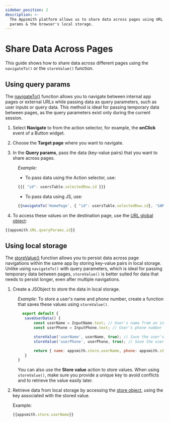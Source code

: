 ```yaml
---
sidebar_position: 2
description: >-
  The Appsmith platform allows us to share data across pages using URL query
  params & the browser's local storage.
---
```


# Share Data Across Pages

This guide shows how to share data across different pages using the `navigateTo()` or the `storeValue()` function.

## Using query params

The [navigateTo()](/reference/appsmith-framework/widget-actions/navigate-to) function allows you to navigate between internal app pages or external URLs while passing data as query parameters, such as user inputs or query data. This method is ideal for passing temporary data between pages, as the query parameters exist only during the current session.

<dd>

<ZoomImage src="/img/sharedata-page.png" alt="Navigate to action" caption="Navigate to action" />

</dd>


1. Select **Navigate** to from the action selector, for example, the **onClick** event of a Button widget.

2. Choose the **Target page** where you want to navigate. 

3. In the **Query params**, pass the data (key-value pairs) that you want to share across pages.

<dd>

*Example:* 

* To pass data using the Action selector, use:


```js
{{{ "id": usersTable.selectedRow.id }}}
```

* To pass data using JS, use:

```js
{{navigateTo('HomePage', { "id": usersTable.selectedRow.id}, 'SAME_WINDOW');}}
```

</dd>

4. To access these values on the destination page, use the [URL global object](/reference/appsmith-framework/context-object#url-object):

```js
{{appsmith.URL.queryParams.id}}
```


## Using local storage


The [storeValue()](/reference/appsmith-framework/widget-actions/store-value) function allows you to persist data across page navigations within the same app by storing key-value pairs in local storage. Unlike using `navigateTo()` with query parameters, which is ideal for passing temporary data between pages, `storeValue()` is better suited for data that needs to persist longer, even after multiple navigations. 



1. Create a JSObject to store the data in local storage.
    
<dd>

*Example:* To store a user's name and phone number, create a function that saves these values using `storeValue()`.

 ```jsx
   export default {
    saveUserData() {
        const userName = InputName.text; // User's name from an input widget
        const userPhone = InputPhone.text; // User's phone number from another input widget

        storeValue('userName', userName, true); // Save the user's name
        storeValue('userPhone', userPhone, true); // Save the user's phone number

        return { name: appsmith.store.userName, phone: appsmith.store.userPhone };
    }
}
```

  You can also use the **Store value** action to store values. When using `storeValue()`, make sure you provide a unique key to avoid conflicts and to retrieve the value easily later.

</dd>

2. Retrieve data from local storage by accessing the [store object](/reference/appsmith-framework/context-object#store-object), using the key associated with the stored value.
   
   Example:

   ```js
   {{appsmith.store.userName}}
   ```
